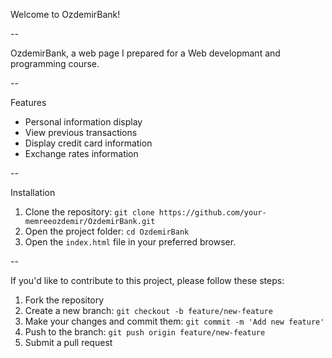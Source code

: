 Welcome to OzdemirBank!

--

OzdemirBank, a web page I prepared for a Web developmant and programming course.

--

Features
- Personal information display
- View previous transactions
- Display credit card information
- Exchange rates information

--


Installation
1. Clone the repository: `git clone https://github.com/your-memreeozdemir/OzdemirBank.git`
2. Open the project folder: `cd OzdemirBank`
3. Open the `index.html` file in your preferred browser.


--


If you'd like to contribute to this project, please follow these steps:
1. Fork the repository
2. Create a new branch: `git checkout -b feature/new-feature`
3. Make your changes and commit them: `git commit -m 'Add new feature'`
4. Push to the branch: `git push origin feature/new-feature`
5. Submit a pull request